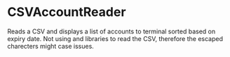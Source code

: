 # CSVAccountReader
Reads a CSV and displays a list of accounts to terminal sorted based on expiry date.
Not using and libraries to read the CSV,  therefore the escaped charecters might case issues.
